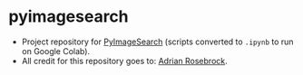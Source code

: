 # pyimagesearch
* Project repository for [PyImageSearch](https://www.pyimagesearch.com/) (scripts converted to ```.ipynb``` to run on Google Colab).
* All credit for this repository goes to: [Adrian Rosebrock](https://github.com/jrosebr1).
